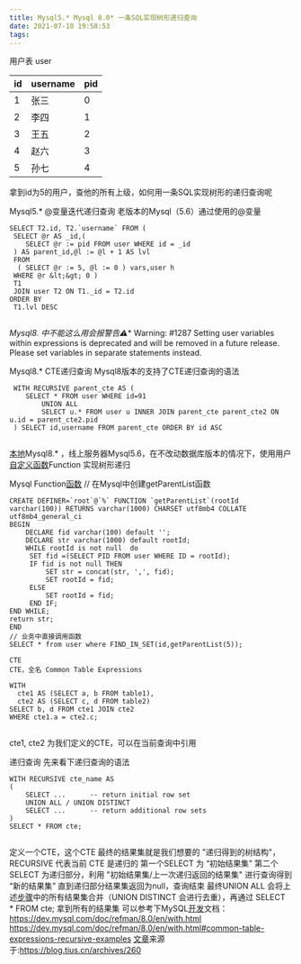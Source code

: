 ```yaml
---
title: Mysql5.* Mysql 8.0* 一条SQL实现树形递归查询
date: 2021-07-10 19:58:53
tags:
---
```


用户表 user

| id   | username | pid  |
| ---- | -------- | ---- |
| 1    | 张三     | 0    |
| 2    | 李四     | 1    |
| 3    | 王五     | 2    |
| 4    | 赵六     | 3    |
| 5    | 孙七     | 4    |

拿到id为5的用户，查他的所有上级，如何用一条SQL实现树形的递归查询呢

Mysql5.* @变量迭代递归查询
老版本的Mysql（5.6）通过使用的@变量

```
SELECT T2.id, T2.`username` FROM (
 SELECT @r AS _id,(
    SELECT @r := pid FROM user WHERE id = _id
 ) AS parent_id,@l := @l + 1 AS lvl
 FROM
  ( SELECT @r := 5, @l := 0 ) vars,user h
 WHERE @r &lt;&gt; 0 )
 T1
 JOIN user T2 ON T1._id = T2.id
ORDER BY
 T1.lvl DESC
 
```

*Mysql8. 中不能这么用会报警告⚠**
Warning: #1287 Setting user variables within expressions is deprecated and will be removed in a future release. Please set variables in separate statements instead.

Mysql8.* CTE递归查询
Mysql8版本的支持了CTE递归查询的语法

```
 WITH RECURSIVE parent_cte AS (
    SELECT * FROM user WHERE id=91
        UNION ALL
        SELECT u.* FROM user u INNER JOIN parent_cte parent_cte2 ON u.id = parent_cte2.pid
 ) SELECT id,username FROM parent_cte ORDER BY id ASC
 
```

[本地](https://huue.cc/index.php/tag/本地/)Mysql8.* ，线上服务器Mysql5.6，在不改动数据库版本的情况下，使用用户[自定义](https://huue.cc/index.php/tag/自定义/)[函数](https://huue.cc/index.php/tag/函数/)Function 实现树形递归

Mysql Function[函数](https://huue.cc/index.php/tag/函数/)
// 在Mysql中创建getParentList函数

```
CREATE DEFINER=`root`@`%` FUNCTION `getParentList`(rootId varchar(100)) RETURNS varchar(1000) CHARSET utf8mb4 COLLATE utf8mb4_general_ci
BEGIN
    DECLARE fid varchar(100) default '';
    DECLARE str varchar(1000) default rootId;
    WHILE rootId is not null  do
     SET fid =(SELECT PID FROM user WHERE ID = rootId);
     IF fid is not null THEN
         SET str = concat(str, ',', fid);
         SET rootId = fid;
     ELSE
         SET rootId = fid; 
     END IF;
END WHILE;
return str;
END
// 业务中直接调用函数
SELECT * from user where FIND_IN_SET(id,getParentList(5));
   
CTE
CTE，全名 Common Table Expressions
 
WITH
  cte1 AS (SELECT a, b FROM table1),
  cte2 AS (SELECT c, d FROM table2)
SELECT b, d FROM cte1 JOIN cte2
WHERE cte1.a = cte2.c;
 
```

cte1, cte2 为我们定义的CTE，可以在当前查询中引用

递归查询
先来看下递归查询的语法

```
WITH RECURSIVE cte_name AS
(
    SELECT ...      -- return initial row set
    UNION ALL / UNION DISTINCT
    SELECT ...      -- return additional row sets
)
SELECT * FROM cte;
 
```

定义一个CTE，这个CTE 最终的结果集就是我们想要的 ”递归得到的树结构&quot;，RECURSIVE 代表当前 CTE 是递归的
第一个SELECT 为 “初始结果集”
第二个SELECT 为递归部分，利用 &quot;初始结果集/上一次递归返回的结果集&quot; 进行查询得到 “新的结果集”
直到递归部分结果集返回为null，查询结束
最终UNION ALL 会将上述[步骤](https://huue.cc/index.php/tag/步骤/)中的所有结果集合并（UNION DISTINCT 会进行去重），再通过 SELECT * FROM cte; 拿到所有的结果集
可以参考下MySQL[开发](https://huue.cc/index.php/tag/开发/)文档：
https://dev.mysql.com/doc/refman/8.0/en/with.html
https://dev.mysql.com/doc/refman/8.0/en/with.html#common-table-expressions-recursive-examples
[文章](https://huue.cc/index.php/tag/文章/)来源于:https://blog.tius.cn/archives/260